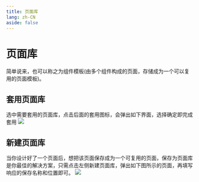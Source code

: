 ```yaml
---
title: 页面库
lang: zh-CN
aside: false
---
```


# 页面库
简单说来，也可以称之为组件模板(由多个组件构成的页面，存储成为一个可以复用的页面模板)。

## 套用页面库
选中需要套用的页面库，点击后面的套用图标，会弹出如下界面，选择确定即完成套用
![](/images/template-page/0.png)

## 新建页面库
当你设计好了一个页面后，想把该页面保存成为一个可复用的页面，保存为页面库是你最佳的解决方案，只需点击左侧新建页面库，弹出如下图所示的页面，再填写响应的保存名称和位置即可。
![](/images/template-page/1.png)

